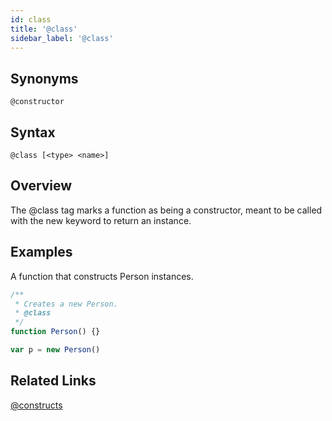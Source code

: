 ```yaml
---
id: class
title: '@class'
sidebar_label: '@class'
---
```


## Synonyms

`@constructor`

## Syntax

`@class [<type> <name>]`

## Overview

The @class tag marks a function as being a constructor, meant to be called with the new keyword to return an instance.

## Examples

A function that constructs Person instances.

```js
/**
 * Creates a new Person.
 * @class
 */
function Person() {}

var p = new Person()
```

## Related Links

[@constructs](./constructs.md)
